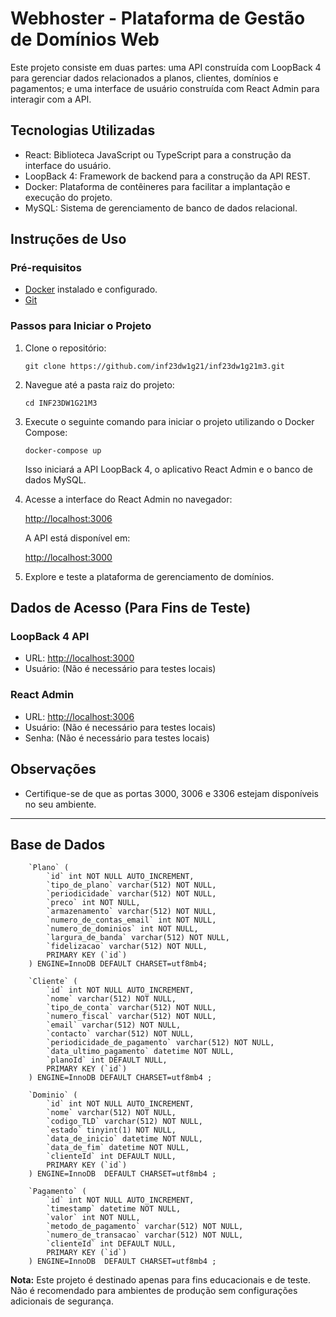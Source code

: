 # Webhoster - Plataforma de Gestão de Domínios Web

Este projeto consiste em duas partes: uma API construída com LoopBack 4 para gerenciar dados relacionados a planos, clientes, domínios e pagamentos; e uma interface de usuário construída com React Admin para interagir com a API.

## Tecnologias Utilizadas

- React: Biblioteca JavaScript ou TypeScript para a construção da interface do usuário.
- LoopBack 4: Framework de backend para a construção da API REST.
- Docker: Plataforma de contêineres para facilitar a implantação e execução do projeto.
- MySQL: Sistema de gerenciamento de banco de dados relacional.

## Instruções de Uso

### Pré-requisitos

- [Docker](https://www.docker.com/get-started) instalado e configurado.
- [Git](https://git-scm.com/)

### Passos para Iniciar o Projeto

1. Clone o repositório:

    ```CMD
    git clone https://github.com/inf23dw1g21/inf23dw1g21m3.git
    ```

2. Navegue até a pasta raiz do projeto:

    ```CMD
    cd INF23DW1G21M3
    ```

3. Execute o seguinte comando para iniciar o projeto utilizando o Docker Compose:

    ```CMD
    docker-compose up
    ```

    Isso iniciará a API LoopBack 4, o aplicativo React Admin e o banco de dados MySQL.

4. Acesse a interface do React Admin no navegador:

    [http://localhost:3006](http://localhost:3006)

    A API está disponível em:

    [http://localhost:3000](http://localhost:3000)

5. Explore e teste a plataforma de gerenciamento de domínios.

## Dados de Acesso (Para Fins de Teste)

### LoopBack 4 API

- URL: [http://localhost:3000](http://localhost:3000)
- Usuário: (Não é necessário para testes locais)

### React Admin

- URL: [http://localhost:3006](http://localhost:3006)
- Usuário: (Não é necessário para testes locais)
- Senha: (Não é necessário para testes locais)

## Observações

- Certifique-se de que as portas 3000, 3006 e 3306 estejam disponíveis no seu ambiente.

---

## Base de Dados

```Mysql
    `Plano` (
        `id` int NOT NULL AUTO_INCREMENT,
        `tipo_de_plano` varchar(512) NOT NULL,
        `periodicidade` varchar(512) NOT NULL,
        `preco` int NOT NULL,
        `armazenamento` varchar(512) NOT NULL,
        `numero_de_contas_email` int NOT NULL,
        `numero_de_dominios` int NOT NULL,
        `largura_de_banda` varchar(512) NOT NULL,
        `fidelizacao` varchar(512) NOT NULL,
        PRIMARY KEY (`id`)
    ) ENGINE=InnoDB DEFAULT CHARSET=utf8mb4;

    `Cliente` (
        `id` int NOT NULL AUTO_INCREMENT,
        `nome` varchar(512) NOT NULL,
        `tipo_de_conta` varchar(512) NOT NULL,
        `numero_fiscal` varchar(512) NOT NULL,
        `email` varchar(512) NOT NULL,
        `contacto` varchar(512) NOT NULL,
        `periodicidade_de_pagamento` varchar(512) NOT NULL,
        `data_ultimo_pagamento` datetime NOT NULL,
        `planoId` int DEFAULT NULL,
        PRIMARY KEY (`id`)
    ) ENGINE=InnoDB DEFAULT CHARSET=utf8mb4 ;

    `Dominio` (
        `id` int NOT NULL AUTO_INCREMENT,
        `nome` varchar(512) NOT NULL,
        `codigo_TLD` varchar(512) NOT NULL,
        `estado` tinyint(1) NOT NULL,
        `data_de_inicio` datetime NOT NULL,
        `data_de_fim` datetime NOT NULL,
        `clienteId` int DEFAULT NULL,
        PRIMARY KEY (`id`)
    ) ENGINE=InnoDB  DEFAULT CHARSET=utf8mb4 ;

    `Pagamento` (
        `id` int NOT NULL AUTO_INCREMENT,
        `timestamp` datetime NOT NULL,
        `valor` int NOT NULL,
        `metodo_de_pagamento` varchar(512) NOT NULL,
        `numero_de_transacao` varchar(512) NOT NULL,
        `clienteId` int DEFAULT NULL,
        PRIMARY KEY (`id`)
    ) ENGINE=InnoDB  DEFAULT CHARSET=utf8mb4 ;

```

**Nota:** Este projeto é destinado apenas para fins educacionais e de teste. Não é recomendado para ambientes de produção sem configurações adicionais de segurança.
